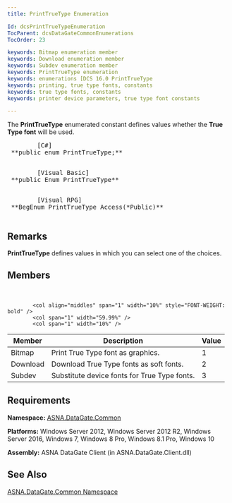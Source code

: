 ```yaml
---
title: PrintTrueType Enumeration

Id: dcsPrintTrueTypeEnumeration
TocParent: dcsDataGateCommonEnumerations
TocOrder: 23

keywords: Bitmap enumeration member
keywords: Download enumeration member
keywords: Subdev enumeration member
keywords: PrintTrueType enumeration
keywords: enumerations [DCS 16.0 PrintTrueType
keywords: printing, true type fonts, constants
keywords: true type fonts, constants
keywords: printer device parameters, true type font constants

---
```


The <span> **PrintTrueType** </span> enumerated constant defines values whether the **True Type font** will be used. 
<pre class="prettyprint">
        <span class="lang">[C#]</span>
 **public enum PrintTrueType;** 
      </pre>
<pre class="prettyprint">
        <span class="lang">[Visual Basic] </span>
 **public Enum PrintTrueType** 
      </pre>
<pre class="prettyprint">
        <span class="lang">[Visual RPG]</span>
 **BegEnum PrintTrueType Access(*Public)** 
      </pre>

## Remarks

**PrintTrueType** defines values in which you can select one of the choices. 
## Members

<br />


            <col align="middles" span="1" width="10%" style="FONT-WEIGHT: bold" />
            <col span="1" width="59.99%" />
            <col span="1" width="10%" />

| Member | Description | Value |
| ---- | ---- | ---- |
| Bitmap | Print True Type font as graphics. | 1 |
| Download | Download True Type fonts as soft fonts. | 2 |
| Subdev | Substitute device fonts for True Type fonts. | 3 |



## Requirements

**Namespace:** [ASNA.DataGate.Common](datagate-common-namespace.html) 

**Platforms:** Windows Server 2012, Windows Server 2012 R2, Windows Server 2016, Windows 7, Windows 8 Pro, Windows 8.1 Pro, Windows 10

**Assembly:** ASNA DataGate Client (in ASNA.DataGate.Client.dll)
## See Also


[ASNA.DataGate.Common Namespace](datagate-common-namespace.html)

